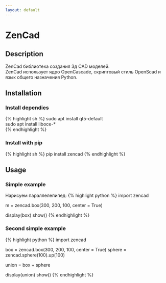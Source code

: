```yaml
---
layout: default
---
```


# ZenCad

## Description
ZenCad библиотека создания 3д CAD моделей.  
ZenCad использует ядро OpenCascade, скриптовый стиль OpenScad и язык общего назначения Python.  

## Installation

### Install dependies

{% highlight sh %}
sudo apt install qt5-default  
sudo apt install liboce-*  
{% endhighlight %}

### Install with pip

{% highlight sh %}
pip install zencad
{% endhighlight %}

## Usage

### Simple example

Нарисуем параллелепипед:
{% highlight python %}
import zencad

m = zencad.box(300, 200, 100, center = True)

display(box)
show()
{% endhighlight %}

### Second simple example
{% highlight python %}
import zencad

box = zencad.box(300, 200, 100, center = True)
sphere = zencad.sphere(100).up(100)

union = box + sphere

display(union)
show()
{% endhighlight %}